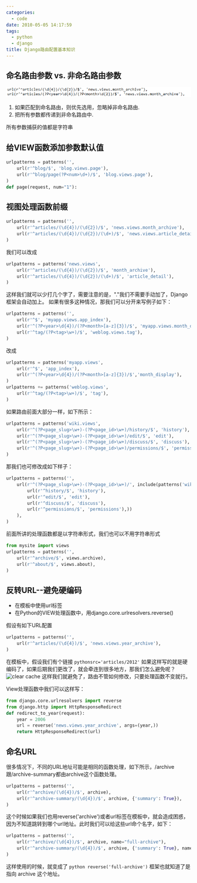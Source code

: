 ```yaml
---
categories:
  - code
date: 2010-05-05 14:17:59
tags:
  - python
  - django
title: Django路由配置基本知识
---
```


命名路由参数 vs. 非命名路由参数
----
![clear cache](/images/name-url-django.PNG)

1. 如果匹配到命名路由，则优先选用，忽略掉非命名路由.
2. 把所有参数都传递到非命名路由中.

所有参数捕获的值都是字符串

给VIEW函数添加参数默认值
----
```python
urlpatterns = patterns('',
    url(r'^blog/$', 'blog.views.page'),
    url(r'^blog/page(?P<num>\d+)/$', 'blog.views.page'),
)
def page(request, num="1"):
```

视图处理函数前缀
----
```python
urlpatterns = patterns('',
    url(r'^articles/(\d{4})/(\d{2})/$', 'news.views.month_archive'),
    url(r'^articles/(\d{4})/(\d{2})/(\d+)/$', 'news.views.article_detail'),
)
```
我们可以改成
```python
urlpatterns = patterns('news.views',
    url(r'^articles/(\d{4})/(\d{2})/$', 'month_archive'),
    url(r'^articles/(\d{4})/(\d{2})/(\d+)/$', 'article_detail'),
)
```
这样我们就可以少打几个字了，需要注意的是，"."我们不需要手动加了，Django框架会自动加上。
如果有很多这种情况，那我们可以分开来写例子如下：
```python
urlpatterns = patterns('',
    url(r'^$', 'myapp.views.app_index'),
    url(r'^(?P<year>\d{4})/(?P<month>[a-z]{3})/$', 'myapp.views.month_display'),
    url(r'^tag/(?P<tag>\w+)/$', 'weblog.views.tag'),
)
```
改成
```python
urlpatterns = patterns('myapp.views',
    url(r'^$', 'app_index'),
    url(r'^(?P<year>\d{4})/(?P<month>[a-z]{3})/$','month_display'),
)
urlpatterns += patterns('weblog.views',
    url(r'^tag/(?P<tag>\w+)/$', 'tag'),
)
```
如果路由前面大部分一样，如下所示：
```python
urlpatterns = patterns('wiki.views',
    url(r'^(?P<page_slug>\w+)-(?P<page_id>\w+)/history/$', 'history'),
    url(r'^(?P<page_slug>\w+)-(?P<page_id>\w+)/edit/$', 'edit'),
    url(r'^(?P<page_slug>\w+)-(?P<page_id>\w+)/discuss/$', 'discuss'),
    url(r'^(?P<page_slug>\w+)-(?P<page_id>\w+)/permissions/$', 'permissions'),
)
```
那我们也可修改成如下样子：
```python
urlpatterns = patterns('',
    url(r'^(?P<page_slug>\w+)-(?P<page_id>\w+)/', include(patterns('wiki.views',
    	url(r'^history/$', 'history'),
    	url(r'^edit/$', 'edit'),
    	url(r'^discuss/$', 'discuss'),
    	url(r'^permissions/$', 'permissions'),))
    ),
)
```
前面所讲的处理函数都是以字符串形式，我们也可以不用字符串形式
```python
from mysite import views
urlpatterns = patterns('',
    url(r'^archive/$', views.archive),
    url(r'^about/$', views.about),
)
```

反转URL--避免硬编码
----
+ 在模板中使用url标签
+ 在Python的VIEW处理函数中，用django.core.urlresolvers.reverse()

假设有如下URL配置
```python
urlpatterns = patterns('',
    url(r'^articles/(\d{4})/$', 'news.views.year_archive'),
)
```
在模板中，假设我们有个链接
```pythonsrc='articles/2012'```
如果这样写的就是硬编码了，如果后期我们更改了，就会牵连到很多地方，那我们怎么避免呢？
![clear cache](/images/url-in-template.PNG)
这样我们就避免了，路由不管如何修改，只要处理函数不变就行。

View处理函数中我们可以这样写：
```python
from django.core.urlresolvers import reverse
from django.http import HttpResponseRedirect
def redirect_to_year(request):
    year = 2006
    url = reverse('news.views.year_archive', args=(year,))
    return HttpResponseRedirect(url)
```

命名URL
----
很多情况下，不同的URL地址可能是相同的函数处理，如下所示，/archive跟/archive-summary都由archive这个函数处理。
```python
urlpatterns = patterns('',
    url(r'^archive/(\d{4})/$', archive),
    url(r'^archive-summary/(\d{4})/$', archive, {'summary': True}),
)
```
这个时候如果我们也用reverse('archive')或者url标签在模板中，就会造成困惑，因为不知道跳转到哪个url地址。此时我们可以给这些url命个名字，如下：
```python
urlpatterns = patterns('',
    url(r'^archive/(\d{4})/$', archive, name="full-archive"),
    url(r'^archive-summary/(\d{4})/$', archive, {'summary': True}, name="arch-summary"),
)
```
这样使用的时候，就变成了
```python reverse('full-archive')``` 
框架也就知道了是指向 archive 这个地址。